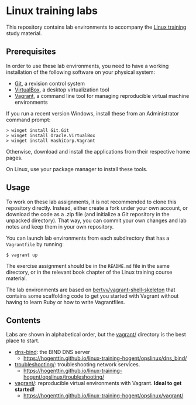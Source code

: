 # Linux training labs

This repository contains lab environments to accompany the [Linux training](https://github.com/HoGentTIN/linux-training-hogent) study material.

## Prerequisites

In order to use these lab environments, you need to have a working installation of the following software on your physical system:

- [Git](https://www.git-scm.com/), a revision control system
- [VirtualBox](https://www.virtualbox.org/), a desktop virtualization tool
- [Vagrant](https://www.vagrantup.com/), a command line tool for managing reproducible virtual machine environments

If you run a recent version Windows, install these from an Administrator command prompt:

```shell
> winget install Git.Git
> winget install Oracle.VirtualBox
> winget install HashiCorp.Vagrant
```

Otherwise, download and install the applications from their respective home pages.

On Linux, use your package manager to install these tools.

## Usage

To work on these lab assignments, it is not recommended to clone this repository directly. Instead, either create a fork under your own account, or download the code as a .zip file (and initialize a Git repository in the unpacked directory). That way, you can commit your own changes and lab notes and keep them in your own repository.

You can launch lab environments from each subdirectory that has a `Vagrantfile` by running:

```shell
$ vagrant up
```

The exercise assignment should be in the `README.md` file in the same directory, or in the relevant book chapter of the Linux training course material.

The lab environments are based on [bertvv/vagrant-shell-skeleton](https://github.com/bertvv/vagrant-shell-skeleton) that contains some scaffolding code to get you started with Vagrant without having to learn Ruby or how to write Vagrantfiles.

## Contents

Labs are shown in alphabetical order, but the [vagrant/](vagrant/) directory is the best place to start.

- [dns-bind](dns-bind/): the BIND DNS server
    - <https://hogenttin.github.io/linux-training-hogent/opslinux/dns_bind/>
- [troubleshooting/](troubleshooting/): troubleshooting network services.
    - <https://hogenttin.github.io/linux-training-hogent/opslinux/troubleshooting/>
- [vagrant/](vagrant/): reproducible virtual environments with Vagrant. **Ideal to get started!**
    - <https://hogenttin.github.io/linux-training-hogent/opslinux/vagrant/>
